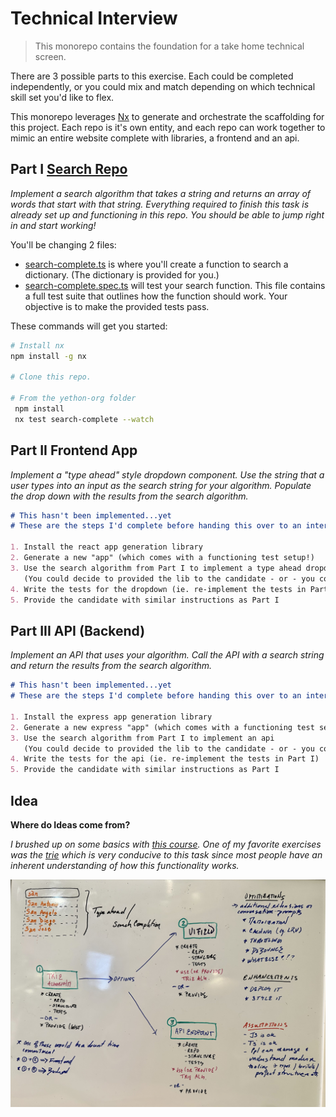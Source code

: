 # Technical Interview

>This monorepo contains the foundation for a take home technical screen. 

There are 3 possible parts to this exercise. Each could be completed independently, or you could mix and match depending on which technical skill set you'd like to flex.

This monorepo leverages [Nx](https://nx.dev) to generate and orchestrate the scaffolding for this project. Each repo is it's own entity, and each repo can work together to mimic an entire website complete with libraries, a frontend and an api.


## Part I [Search Repo](./libs/search-complete)

_Implement a search algorithm that takes a string and returns an array of words that start with that string. Everything required to finish this task is already set up and functioning in this repo. You should be able to jump right in and start working!_

You'll be changing 2 files:

- [search-complete.ts](./libs/search-complete/src/lib/search-complete.ts) is where you'll create a function to search a dictionary. (The dictionary is provided for you.)
- [search-complete.spec.ts](./libs/search-complete/src/lib/search-complete.spec.ts) will test your search function. This file contains a full test suite that outlines how the function should work. Your objective is to make the provided tests pass.

These commands will get you started:

```bash
# Install nx
npm install -g nx

# Clone this repo.

# From the yethon-org folder
 npm install
 nx test search-complete --watch
```

## Part II Frontend App

_Implement a "type ahead" style dropdown component. Use the string that a user types into an input as the search string for your algorithm.  Populate the drop down with the results from the search algorithm._

```markdown
# This hasn't been implemented...yet
# These are the steps I'd complete before handing this over to an interviewee:

1. Install the react app generation library
2. Generate a new "app" (which comes with a functioning test setup!) 
3. Use the search algorithm from Part I to implement a type ahead dropdown
   (You could decide to provided the lib to the candidate - or - you could forget the algorithm and use plain regex)
4. Write the tests for the dropdown (ie. re-implement the tests in Part I)
5. Provide the candidate with similar instructions as Part I
```

## Part III API (Backend)

_Implement an API that uses your algorithm. Call the API with a search string and return the results from the search algorithm._

```markdown
# This hasn't been implemented...yet
# These are the steps I'd complete before handing this over to an interviewee:

1. Install the express app generation library
2. Generate a new express "app" (which comes with a functioning test setup!) 
3. Use the search algorithm from Part I to implement an api
   (You could decide to provided the lib to the candidate - or - you could forget the algorithm and use plain regex)
4. Write the tests for the api (ie. re-implement the tests in Part I)
5. Provide the candidate with similar instructions as Part I
```

## Idea

**Where do Ideas come from?**

_I brushed up on some basics with [this course](https://btholt.github.io/complete-intro-to-computer-science/). One of my favorite exercises was the [trie](https://btholt.github.io/complete-intro-to-computer-science/tries) which is very conducive to this task since most people have an inherent understanding of how this functionality works._

![Whiteboard](./Idea.jpg?raw=true "Idea behind this project")

